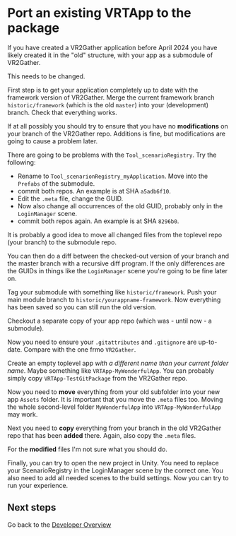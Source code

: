 # Port an existing VRTApp to the package

If you have created a VR2Gather application before April 2024 you have likely created it in the "old" structure, with your app as a submodule of VR2Gather.

This needs to be changed.

First step is to get your application completely up to date with the framework version of VR2Gather. Merge the current framework branch `historic/framework` (which is the old `master`) into your (development) branch. Check that everything works.

If at all possibly you should try to ensure that you have no **modifications** on your branch of the VR2Gather repo. Additions is fine, but modifications are going to cause a problem later.

There are going to be problems with the `Tool_scenarioRegistry`. Try the following:

- Rename to `Tool_scenarionRegistry_myApplication`. Move into the `Prefabs` of the submodule. 
- commit both repos. An example is at SHA `a5adb6f10`.
- Edit the `.meta` file, change the GUID.
- Now also change all occurrences of the old GUID, probably only in the `LoginManager` scene.
- commit both repos again. An example is at SHA `8296b0`.

It is probably a good idea to move all changed files from the toplevel repo (your branch) to the submodule repo.
 
You can then do a diff between the checked-out version of your branch and the master branch with a recursive diff program.
If the only differences are the GUIDs in things like the `LoginManager` scene you're going to be fine later on.

Tag your submodule with something like `historic/framework`. Push your main module branch to `historic/yourappname-framework`. Now everything has been saved so you can still run the old version.

Checkout a separate copy of your app repo (which was - until now - a submodule).


Now you need to ensure your `.gitattributes` and `.gitignore` are up-to-date. Compare with the one frmo `VR2Gather`.

Create an empty toplevel app _with a different name than your current folder name_. Maybe something like `VRTApp-MyWonderfulApp`. You can probably simply copy `VRTApp-TestGitPackage` from the VR2Gather repo.

Now you need to **move** everything from your old subfolder into your new app `Assets` folder. It is important that you move the `.meta` files too. Moving the whole second-level folder `MyWonderfulApp` into `VRTApp-MyWonderfulApp` may work.

Next you need to **copy** everything from your branch in the old VR2Gather repo that has been **added** there. Again, also copy the `.meta` files.

For the **modified** files I'm not sure what you should do.

Finally, you can try to open the new project in Unity.
You need to replace your ScenarioRegistry in the LoginManager scene by the correct one. You also need to add all needed scenes to the build settings. Now you can try to run your experience.


## Next steps

Go back to the [Developer Overview](01-overview.md)

